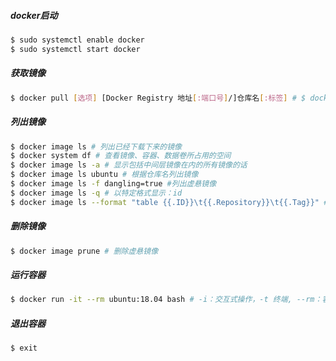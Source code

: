 

##### docker启动

```bash
$ sudo systemctl enable docker
$ sudo systemctl start docker
```

##### 获取镜像

```bash
$ docker pull [选项] [Docker Registry 地址[:端口号]/]仓库名[:标签] # $ docker pull ubuntu:18.04,上面的命令中没有给出 Docker 镜像仓库地址，因此将会从 Docker Hub （docker.io）获取镜像
```

##### 列出镜像

```bash
$ docker image ls # 列出已经下载下来的镜像
$ docker system df # 查看镜像、容器、数据卷所占用的空间
$ docker image ls -a # 显示包括中间层镜像在内的所有镜像的话
$ docker image ls ubuntu # 根据仓库名列出镜像
$ docker image ls -f dangling=true #列出虚悬镜像
$ docker image ls -q # 以特定格式显示：id
$ docker image ls --format "table {{.ID}}\t{{.Repository}}\t{{.Tag}}" # # 以特定格式显示：有标题、行等信息【更加实用】
```

##### 删除镜像

```bash
$ docker image prune # 删除虚悬镜像

```



##### 运行容器

```bash
$ docker run -it --rm ubuntu:18.04 bash # -i：交互式操作，-t 终端, --rm：容器退出后随之将其删除, ubuntu:18.04：用 ubuntu:18.04 镜像为基础来启动容器, bash：放在镜像名后的是 命令
```



##### 退出容器

```bash
$ exit
```

